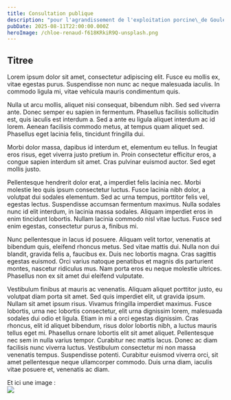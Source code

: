 ```yaml
---
title: Consultation publique
description: "pour l'agrandissement de l'exploitation porcine\_de Goulet Riec"
pubDate: 2025-08-11T22:00:00.000Z
heroImage: /chloe-renaud-f618KRkiR9Q-unsplash.png
---
```


## Titree

Lorem ipsum dolor sit amet, consectetur adipiscing elit. Fusce eu mollis ex, vitae egestas purus. Suspendisse non nunc ac neque malesuada iaculis. In commodo ligula mi, vitae vehicula mauris condimentum quis.

Nulla ut arcu mollis, aliquet nisi consequat, bibendum nibh. Sed sed viverra ante. Donec semper eu sapien in fermentum. Phasellus facilisis sollicitudin est, quis iaculis est interdum a. Sed a ante eu ligula aliquet interdum ac id lorem. Aenean facilisis commodo metus, at tempus quam aliquet sed. Phasellus eget lacinia felis, tincidunt fringilla dui. 

Morbi dolor massa, dapibus id interdum et, elementum eu tellus. In feugiat eros risus, eget viverra justo pretium in. Proin consectetur efficitur eros, a congue sapien interdum sit amet. Cras pulvinar euismod auctor. Sed eget mollis justo.

Pellentesque hendrerit dolor erat, a imperdiet felis lacinia nec. Morbi molestie leo quis ipsum consectetur luctus. Fusce lacinia nibh dolor, a volutpat dui sodales elementum. Sed ac urna tempus, porttitor felis vel, egestas lectus. Suspendisse accumsan fermentum maximus. Nulla sodales nunc id elit interdum, in lacinia massa sodales. Aliquam imperdiet eros in enim tincidunt lobortis. Nullam lacinia commodo nisl vitae luctus. Fusce sed enim egestas, consectetur purus a, finibus mi.

Nunc pellentesque in lacus id posuere. Aliquam velit tortor, venenatis at bibendum quis, eleifend rhoncus metus. Sed vitae mattis dui. Nulla non dui blandit, gravida felis a, faucibus ex. Duis nec lobortis magna. Cras sagittis egestas euismod. Orci varius natoque penatibus et magnis dis parturient montes, nascetur ridiculus mus. Nam porta eros eu neque molestie ultrices. Phasellus non ex sit amet dui eleifend vulputate.

Vestibulum finibus at mauris ac venenatis. Aliquam aliquet porttitor justo, eu volutpat diam porta sit amet. Sed quis imperdiet elit, ut gravida ipsum. Nullam sit amet ipsum risus. Vivamus fringilla imperdiet maximus. Fusce lobortis, urna nec lobortis consectetur, elit urna dignissim lorem, malesuada sodales dui odio et ligula. Etiam in mi a orci egestas dignissim. Cras rhoncus, elit id aliquet bibendum, risus dolor lobortis nibh, a luctus mauris tellus eget mi. Phasellus ornare lobortis elit sit amet aliquet. Pellentesque nec sem in nulla varius tempor. Curabitur nec mattis lacus. Donec ac diam facilisis nunc viverra luctus. Vestibulum consectetur mi non massa venenatis tempus. Suspendisse potenti. Curabitur euismod viverra orci, sit amet pellentesque neque ullamcorper commodo. Duis urna diam, iaculis vitae posuere et, venenatis ac diam.

Et ici une image : \
![](/riviere.jpeg)
